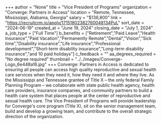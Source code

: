 +++
author = "None"
title = "Vice President of Programs"
organization = "Converge: Partners in Access"
location = "Remote, Tennessee, Mississippi, Alabama, Georgia"
salary = "$136,800"
link = "https://recruitcrm.io/apply/17151802382760048134PuL"
sort_date = "2024-06-19"
created_at = "June 19, 2024"
closing_date = "July 1, 2024"
a_job_type = ["Full Time"]
b_benefits = ["Retirement","Paid Leave","Health Insurance","Paid Vacation","Permanently Remote","Dental","Vision","Sick time","Disability insurance","Life insurance","Professional development","Short-term disability insurance","Long-term disability insurance","and 10 paid holidays"]
c_feedback = ""
aa_degrees_required = "No degree required"
thumbnail = "../../images/Converge-Logo_6e448a16.jpg"
+++
Converge: Partners in Access is dedicated to ensuring all people can access high quality reproductive and sexual health care services when they need it, how they need it and where they live. As the Mississippi and Tennessee grantee of Title X – the only federal Family Planning Program – we collaborate with state public health agency, health care providers, insurance companies, and community partners to build a health care system that places people at the center of reproductive and sexual health care. The Vice President of Programs will provide leadership for Converge's core program (Title X), sit on the senior management team, build and develop a growing team, and contribute to the overall strategic direction of the organization.